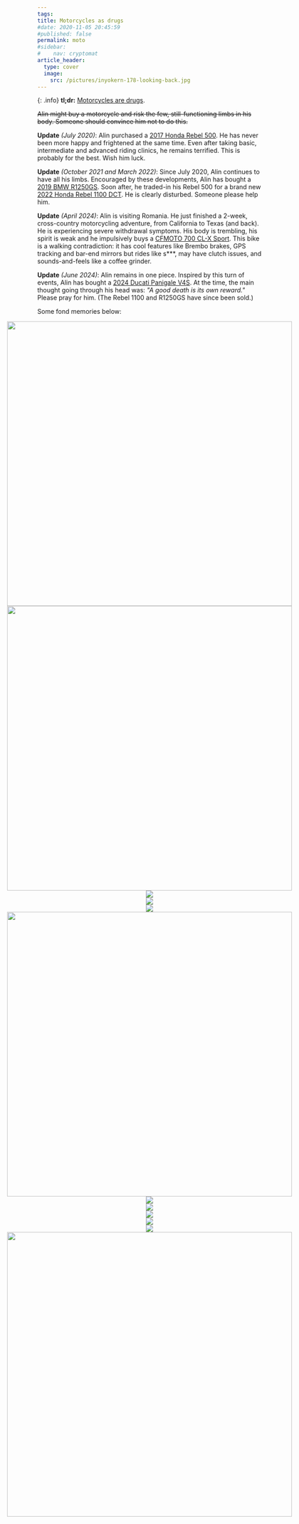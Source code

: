 ```yaml
---
tags:
title: Motorcycles as drugs
#date: 2020-11-05 20:45:59
#published: false
permalink: moto
#sidebar:
#    nav: cryptomat
article_header:
  type: cover
  image:
    src: /pictures/inyokern-178-looking-back.jpg
---
```


<style>
  .swiper-demo {
    height: 600px;
  }
  .swiper-demo .swiper__slide {
    display: flex;
    align-items: center;
    justify-content: center;
    font-size: 3rem;
    color: #fff;
  }
</style>

<!-- See notes here about HTML blocks: https://kramdown.gettalong.org/syntax.html#html-blocks -->

{: .info}
**tl;dr:** [Motorcycles are drugs](https://motorcyclesaredrugs.com/).

<strike>Alin might buy a motorcycle and risk the few, still-functioning limbs in his body.
Someone should convince him not to do this.</strike>

**Update** _(July 2020)_: Alin purchased a [2017 Honda Rebel 500](/pictures/moto/rebel-500.jpg).
He has never been more happy and frightened at the same time.
Even after taking basic, intermediate and advanced riding clinics, he remains terrified.
This is probably for the best.
Wish him luck.

**Update** _(October 2021 and March 2022)_: Since July 2020, Alin continues to have all his limbs.
Encouraged by these developments, Alin has bought a [2019 BMW R1250GS](/pictures/moto/r1250gs-just-bought.jpg).
Soon after, he traded-in his Rebel 500 for a brand new [2022 Honda Rebel 1100 DCT](/pictures/moto/rebel-1100-jjlake.jpg).
He is clearly disturbed.
Someone please help him.

**Update** _(April 2024)_: Alin is visiting Romania.
He just finished a 2-week, cross-country motorcycling adventure, from California to Texas (and back).
He is experiencing severe withdrawal symptoms.
His body is trembling, his spirit is weak and he impulsively buys a [CFMOTO 700 CL-X Sport](/pictures/moto/cfmoto-700clx.jpg).
This bike is a walking contradiction: it has cool features like Brembo brakes, GPS tracking and bar-end mirrors but rides like s\*\*\*, may have clutch issues, and sounds-and-feels like a coffee grinder.

**Update** _(June 2024)_: Alin remains in one piece.
Inspired by this turn of events, Alin has bought a [2024 Ducati Panigale V4S](/pictures/moto/panigale-v4s.jpg).
At the time, the main thought going through his head was: _"A good death is its own reward."_
Please pray for him.
(The Rebel 1100 and R1250GS have since been sold.)

<!--
To deal with his predisposition towards death, Alin has been doing several things:

 1. Taking motorcycle courses:
    * In June 2020, he passed the Motorcycle Safety Foundation's Basic Rider Course
    - In Novemeber 2020, he passed Total Control Training's Intermediate Riding Clinic
 2. Practicing deliberately, carefully increasing his area of competence.
 2. Watching [after-crash reviews by "Dan Dan The Fireman"](https://www.youtube.com/watch?v=YkRV5Q4sb8c&ab_channel=DanDanTheFireman), to learn from others' mistakes.
    - **WARNING:** Watching such videos before you take a motorcycle safety course can be terrifying and will likely prevent you from ever getting on a motorcycle. 
    - Most of the accidents in the video are caused by the motorcyclist's inability to **take responsibility** for their own safety.
    - That personal responsibility is taught in rider courses (such as the ones above) and by other motorcyclists.
    - At the same time, one must recognize that no amount of personal responsibility will make motorcycles (or cars) completely safe.
-->

Some fond memories below:

<div class="swiper swiper-demo">
 <div class="swiper__wrapper">
  <div class="swiper__slide"><a href="/pictures/moto/panigale-v4s.jpg"><img height="640" src="/pictures/moto/panigale-v4s-small.jpg" /></a></div>
  <div class="swiper__slide"><a href="/pictures/moto/cfmoto-700clx.jpg"><img height="640" src="/pictures/moto/cfmoto-700clx.jpg" /></a></div>
  <div class="swiper__slide"><a href="/pictures/moto/rebel-1100-aptos.jpg"><img src="/pictures/moto/rebel-1100-aptos.jpg" /></a></div>
  <div class="swiper__slide"><a href="/pictures/moto/rebel-1100-jjlake.jpg"><img src="/pictures/moto/rebel-1100-jjlake.jpg" /></a></div>
  <div class="swiper__slide"><a href="/pictures/moto/r1250gs.jpg"><img src="/pictures/moto/r1250gs.jpg" /></a></div>
  <div class="swiper__slide"><a href="/pictures/moto/r1250gs-gary.jpg"><img height="640" src="/pictures/moto/r1250gs-gary.jpg" /></a></div>
  <div class="swiper__slide"><a href="/pictures/moto/r1250gs-just-bought.jpg"><img src="/pictures/moto/r1250gs-just-bought.jpg" /></a></div>
  <div class="swiper__slide"><a href="/pictures/moto/rebel-500-vista-point.jpg"><img src="/pictures/moto/rebel-500-vista-point.jpg" /></a></div>
  <div class="swiper__slide"><a href="/pictures/moto/rebel-500-wet.jpg"><img src="/pictures/moto/rebel-500-wet.jpg" /></a></div>
  <div class="swiper__slide"><a href="/pictures/moto/rebel-500-ari.jpg"><img src="/pictures/moto/rebel-500-ari.jpg" /></a></div>
  <div class="swiper__slide"><a href="/pictures/moto/rebel-500.jpg"><img src="/pictures/moto/rebel-500.jpg" /></a></div>
  <div class="swiper__slide"><a href="/pictures/moto/grandpa.jpg"><img height="640" src="/pictures/moto/grandpa.jpg" /></a></div>
 </div>
 <div class="swiper__button swiper__button--prev fas fa-chevron-left"></div>
 <div class="swiper__button swiper__button--next fas fa-chevron-right"></div>
</div>

<script>
  {%- include scripts/lib/swiper.js -%}
  var SOURCES = window.TEXT_VARIABLES.sources;
  window.Lazyload.js(SOURCES.jquery, function() {
  $('.swiper-demo').swiper();
  });
</script>
<!--more-->

<!-- Here you can define LaTeX macros -->
<div style="display: none;">$
$</div> <!-- $ -->
